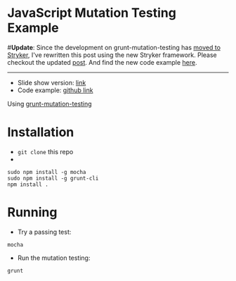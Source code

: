 JavaScript Mutation Testing Example
===========
#__Update__: Since the development on grunt-mutation-testing has [moved to Stryker](https://www.npmjs.com/package/grunt-mutation-testing), I've rewritten this post using the new Stryker framework. Please checkout the updated [post](http://shinglyu.github.io/testing/2016/10/11/Mutation_Testing_in_JavaScript_Using_Stryker.html). And find the new code example [here](https://github.com/shinglyu/JS-mutation-testing-example-stryker).
<hr>

* Slide show version: [link](https://shinglyu.github.io/my_presentations/QA_Sharing_Session_3_Mutation_Testing_Workshop.html)
* Code example: [github link](https://github.com/shinglyu/JS-mutation-testing-example)


Using [grunt-mutation-testing](https://www.npmjs.com/package/grunt-mutation-testing)

# Installation
* `git clone` this repo
* 

```
sudo npm install -g mocha
sudo npm install -g grunt-cli
npm install .
```

# Running

* Try a passing test:

```
mocha
```

* Run the mutation testing:

```
grunt
```
